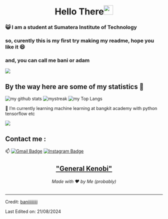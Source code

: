 <h1 align="center">Hello There<img src="https://github.com/souvikguria98/souvikguria98/blob/master/Hi.gif" width="30"> </h1>

### :smiley_cat: I am a student at Sumatera Institute of Technology

### so, curently this is my first try making my readme, hope you like it 😄
### and, you can call me bani or adam

<a href="https://www.youtube.com/watch?v=dQw4w9WgXcQ"><img src="https://user-images.githubusercontent.com/73097560/115834477-dbab4500-a447-11eb-908a-139a6edaec5c.gif"></a>

## By the way here are some of my statistics 🚀
![my github stats](https://github-readme-stats.vercel.app/api?username=baniadamtampubolon&show_icons=true&theme=tokyonight)
<img src="https://github-readme-streak-stats.herokuapp.com/?user=AkuraDiary&theme=tokyonight" alt="mystreak"/>
![my Top Langs](https://github-readme-stats.vercel.app/api/top-langs/?username=baniadamtampubolon&theme=tokyonight&layout=compact)

🌱 I’m currently learning machine learning at bangkit academy with python tensorflow etc

<a href="https://www.youtube.com/watch?v=dQw4w9WgXcQ"><img src="https://user-images.githubusercontent.com/73097560/115834477-dbab4500-a447-11eb-908a-139a6edaec5c.gif"></a>

## Contact me : 
📫 [![Gmail Badge](https://img.shields.io/badge/-baniadam.tampubolon@gmail.com-blue?style=flat-roundedrectangle&logo=Gmail&logoColor=white&link=mailto:baniadam.tampubolon@gmail.com)](baniadam.tampubolon@gmail.com)
[![Instagram Badge](https://img.shields.io/badge/-adam.tampubolon-E4405F?style=flat-roundedrectangle&logo=instagram&logoColor=white&link=https://www.instagram.com/adam.tampubolon/)](https://www.instagram.com/adam.tampubolon/)


<h2 align="center"><a href="https://youtu.be/frszEJb0aOo?t=4">"General Kenobi"</a></h2>
<h6 align="center">Made with ❤️ by Me (probably)</h6>

------
Credit: [baniiiiiiiii](https://github.com/baniadamtampubolon)

Last Edited on: 21/08/2024
<!--
**AkuraDiary/AkuraDIary** is a ✨ _special_ ✨ repository because its `README.md` (this file) appears on your GitHub profile.

Here are some ideas to get you started:

- 🔭 I’m currently working on ...
- 🌱 I’m currently learning ...
- 👯 I’m looking to collaborate on ...
- 🤔 I’m looking for help with ...
- 💬 Ask me about ...
- 📫 How to reach me: ...
- 😄 Pronouns: ...
- ⚡ Fun fact: ...
-->
